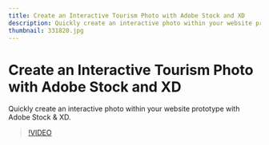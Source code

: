 ```yaml
---
title: Create an Interactive Tourism Photo with Adobe Stock and XD
description: Quickly create an interactive photo within your website prototype with Adobe Stock & XD
thumbnail: 331820.jpg
---
```


# Create an Interactive Tourism Photo with Adobe Stock and XD

Quickly create an interactive photo within your website prototype with Adobe Stock & XD.

>[!VIDEO](https://video.tv.adobe.com/v/331820?hidetitle=true)